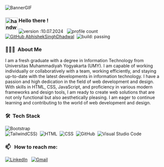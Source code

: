 ![BannerGIF](https://user-images.githubusercontent.com/39513876/112361914-e021f800-8cf9-11eb-9aac-a2b675065afc.gif)


### <img alt="handwavegif" src="https://user-images.githubusercontent.com/39513876/112366216-8cfe7400-8cfe-11eb-8116-7d3dbae20e97.gif" width='40' align="left"/> Hello there !
![version :10.07.2024](https://img.shields.io/badge/version-10.07.2024-informational) &nbsp;
![profile count](https://komarev.com/ghpvc/?username=AbhishekSinghDhadwal&color=red)&nbsp;
[![GitHub AbhishekSinghDhadwal](https://img.shields.io/github/followers/AbhishekSinghDhadwal?label=follow&style=social)](https://github.com/AbhishekSinghDhadwal)&nbsp;
![build: passing](https://img.shields.io/badge/build-passing-success)
### 👨🏻‍💻 &nbsp;About Me

I am a fresh graduate with a degree in Information Technology from Universitas Muhammadiyah Yogyakarta (UMY). I am capable of working individually or collaboratively with a team, working efficiently, and staying up-to-date with the latest developments in information technology. I have a passion and high dedication in the field of web development and design. With skills in HTML, CSS, JavaScript, and proficiency in various modern frameworks and design tools, I am ready to create web solutions that are not only functional but also aesthetically pleasing. I am eager to continue learning and contributing to the world of web development and design.


### 🛠 &nbsp;Tech Stack

![Bootstrap](https://img.shields.io/badge/-Bootstrap-05122A?style=flat&logo=bootstrap&logoColor=563D7C)\
![TailwindCSS](https://w7.pngwing.com/pngs/293/485/png-transparent-tailwind-css-hd-logo-thumbnail.png))&nbsp;
![HTML](https://img.shields.io/badge/-HTML-05122A?style=flat&logo=HTML5)&nbsp;
![CSS](https://img.shields.io/badge/-CSS-05122A?style=flat&logo=CSS3&logoColor=1572B6)&nbsp;
![GitHub](https://img.shields.io/badge/-GitHub-05122A?style=flat&logo=github)&nbsp;
![Visual Studio Code](https://img.shields.io/badge/-Visual%20Studio%20Code-05122A?style=flat&logo=visual-studio-code&logoColor=007ACC)&nbsp;


### 📫 &nbsp; How to reach me:


<a href="https://www.linkedin.com/in/m-anshoria/"><img alt="LinkedIn" src="https://img.shields.io/badge/linkedin%20-%230077B5.svg?&style=flat&logo=linkedin&logoColor=white"/></a> &nbsp;
<a href="mailto:anshoria.forwork@gmail.com"><img alt="Gmail" src="https://img.shields.io/badge/Gmail-D14836?style=flat&logo=gmail&logoColor=white" /></a> &nbsp;
